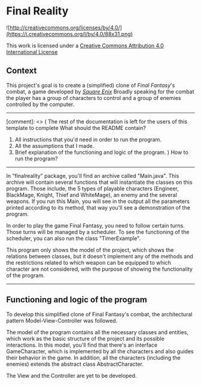 Final Reality
=============

![http://creativecommons.org/licenses/by/4.0/](https://i.creativecommons.org/l/by/4.0/88x31.png)

This work is licensed under a 
[Creative Commons Attribution 4.0 International License](http://creativecommons.org/licenses/by/4.0/)

Context
-------

This project's goal is to create a (simplified) clone of _Final Fantasy_'s combat, a game developed
by [_Square Enix_](https://www.square-enix.com)
Broadly speaking for the combat the player has a group of characters to control and a group of 
enemies controlled by the computer.

---
[comment]: <> (
The rest of the documentation is left for the users of this template to complete
What should the README contain?
1. All instructions that you'd need in order to run the program.
2. All the assumptions that I made.
3. Brief explanation of the functioning and logic of the program.
)
How to run the program?
------- 
In "finalreality" package, you'll find an archive called "Main.java".
This archive will contain several functions that will instantiate the
classes on this program. Those include, the 5 types of playable characters (Engineer,
BlackMage, Knight, Thief and WhiteMage), an enemy and the several weapons. If you
run this Main, you will see in the output all the parameters printed according to
its method, that way you'll see a demonstration of the program.

In order to play the game Final Fantasy, you need to follow certain turns. Those turns will
be managed by a scheduler. To see the functioning of the scheduler, you can also
run the class "TimerExample".

This program only shows the model of the project, which shows the relations
between classes, but it doesn't implement any of the methods and the restrictions
related to which weapon can be equipped to which character are not considered, 
 with the purpose of showing the functionality of the program.

---
Functioning and logic of the program
-------
To develop this simplified clone of Final Fantasy's combat, the architectural pattern
Model-View-Controller was followed.

The model of the program contains all the necessary classes and entities, which work as
the basic structure of the project and its possible interactions. In this model, you'll
find that there's an interface GameCharacter, which is implemented by all the characters and also guides their behavior in the game. In addition, all the characters (including the enemies)
extends the abstract class AbstractCharacter.

The View and the Controller are yet to be developed.
